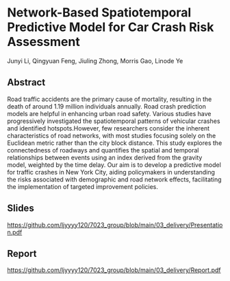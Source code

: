 # Network-Based Spatiotemporal Predictive Model for Car Crash Risk Assessment
Junyi Li, Qingyuan Feng, Jiuling Zhong, Morris Gao, Linode Ye
## Abstract
Road traffic accidents are the primary cause of mortality, resulting in the death of around 1.19 million individuals annually. Road crash prediction models are helpful in enhancing urban road safety. Various studies have progressively investigated the spatiotemporal patterns of vehicular crashes and identified hotspots.However, few researchers consider the inherent characteristics of road networks, with most studies focusing solely on the Euclidean metric rather than the city block distance. This study explores the connectedness of roadways and quantifies the spatial and temporal relationships between events using an index derived from the gravity model, weighted by the time delay. Our aim is to develop a predictive model for traffic crashes in New York City, aiding policymakers in understanding the risks associated with demographic and road network effects, facilitating the implementation of targeted improvement policies.
## Slides
https://github.com/ljyyyy120/7023_group/blob/main/03_delivery/Presentation.pdf
## Report
https://github.com/ljyyyy120/7023_group/blob/main/03_delivery/Report.pdf
